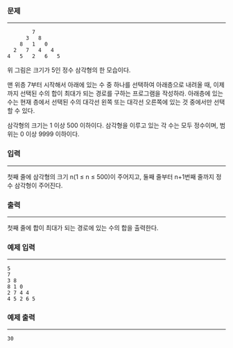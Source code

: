 ### 문제

---
```
        7  
      3   8  
    8   1   0  
  2   7   4   4  
4   5   2   6   5  
```
위 그림은 크기가 5인 정수 삼각형의 한 모습이다.

맨 위층 7부터 시작해서 아래에 있는 수 중 하나를 선택하여 아래층으로 내려올 때, 이제까지 선택된 수의 합이 최대가 되는 경로를 구하는 프로그램을 작성하라. 아래층에 있는 수는 현재 층에서 선택된 수의 대각선 왼쪽 또는 대각선 오른쪽에 있는 것 중에서만 선택할 수 있다.

삼각형의 크기는 1 이상 500 이하이다. 삼각형을 이루고 있는 각 수는 모두 정수이며, 범위는 0 이상 9999 이하이다.
### 입력

---
첫째 줄에 삼각형의 크기 n(1 ≤ n ≤ 500)이 주어지고, 둘째 줄부터 n+1번째 줄까지 정수 삼각형이 주어진다.

### 출력

---
첫째 줄에 합이 최대가 되는 경로에 있는 수의 합을 출력한다.

### 예제 입력

---
```
5
7
3 8
8 1 0
2 7 4 4
4 5 2 6 5
```

### 예제 출력

---

```
30
```
